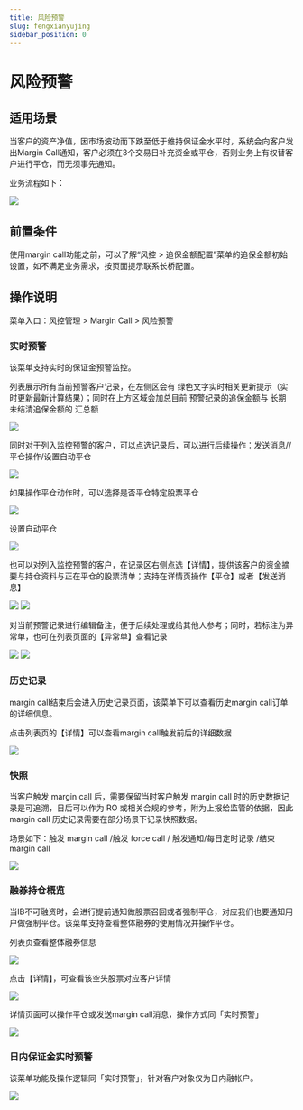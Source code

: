 ```yaml
---
title: 风险预警
slug: fengxianyujing
sidebar_position: 0
---
```



# 风险预警

## 适用场景

当客户的资产净值，因市场波动而下跌至低于维持保证金水平时，系统会向客户发出Margin Call通知，客户必须在3个交易日补充资金或平仓，否则业务上有权替客户进行平仓，而无须事先通知。

业务流程如下：

<img src="/assets/MUNYbs75AoscaIxZ2qhcSrBynHe.jpeg"/>

## 前置条件

使用margin call功能之前，可以了解“风控 &gt; 追保金额配置”菜单的追保金额初始设置，如不满足业务需求，按页面提示联系长桥配置。

## 操作说明

菜单入口：风控管理 &gt; Margin Call  &gt; 风险预警

### 实时预警

该菜单支持实时的保证金预警监控。

列表展示所有当前预警客户记录，在左侧区会有 绿色文字实时相关更新提示（实时更新最新计算结果）；同时在上方区域会加总目前 预警纪录的追保金额与 长期未结清追保金额的 汇总额

<img src="/assets/ASgDbM1rmor3hAxakAbc9Paznqg.png"/>

同时对于列入监控预警的客户，可以点选记录后，可以进行后续操作：发送消息//平仓操作/设置自动平仓

<img src="/assets/U8NxbOD4IoYSXIx7axlcjtdinZl.png"/>

如果操作平仓动作时，可以选择是否平仓特定股票平仓

<img src="/assets/G9lkbTSuRoCT0Mxdn8DceTn9n4F.png"/>

设置自动平仓

<img src="/assets/SF10bxzeyo7r9RxcBHgcA2FOn3d.png"/>

也可以对列入监控预警的客户，在记录区右侧点选【详情】，提供该客户的资金摘要与持仓资料与正在平仓的股票清单；支持在详情页操作【平仓】或者【发送消息】

<img src="/assets/Bs99bp7fcoK1XYxc3QzcG033nch.png"/>

<img src="/assets/HeGrbjvGxoDNN0xCz9NcgSkDnHe.png"/>

对当前预警记录进行编辑备注，便于后续处理或给其他人参考​；同时，若标注为异常单，也可在列表页面的【异常单】查看记录

<img src="/assets/RWHMb5hX3otbiAxnS9kcIGGBn3d.png"/>

<img src="/assets/LfCMbI7ohooWdEx2eX2cU8RNnfe.png"/>

### 历史记录

margin call结束后会进入历史记录页面，该菜单下可以查看历史margin call订单的详细信息。

点击列表页的【详情】可以查看margin call触发前后的详细数据

<img src="/assets/UKOHbDbUMoFMvqxcSt8cGzaqnNe.png"/>

### 快照

当客户触发 margin call 后，需要保留当时客户触发 margin call 时的历史数据记录是可追溯，日后可以作为 RO 或相关合规的参考，附为上报给监管的依据，因此 margin call 历史记录需要在部分场景下记录快照数据。

场景如下：触发 margin call  /触发 force call / 触发通知/每日定时记录 /结束 margin call

<img src="/assets/GPMZbUw5aolwSTxMRXScqDYBnLM.png"/>

### 融券持仓概览

当IB不可融资时，会进行提前通知做股票召回或者强制平仓，对应我们也要通知用户做强制平仓。该菜单支持查看整体融券的使用情况并操作平仓。

列表页查看整体融券信息

<img src="/assets/T70MbbrlQoF3u2xE8BqcsaA6npe.png"/>

点击【详情】，可查看该空头股票对应客户详情

<img src="/assets/Z0HqbgN3Oo5sAUx0DGEc3xZZn6d.png"/>

详情页面可以操作平仓或发送margin call消息，操作方式同「实时预警」

<img src="/assets/SWU3bBtGWoCdDNxM6cMch5B3ntc.png"/>

### 日内保证金实时预警

该菜单功能及操作逻辑同「实时预警」，针对客户对象仅为日内融帐户。

<img src="/assets/WB8Gbeq1foIFEBxi1zxczdjonUd.png"/>

